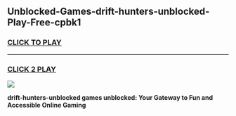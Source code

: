 
## Unblocked-Games-drift-hunters-unblocked-Play-Free-cpbk1
<h3>
<a href="https://premium76.site?title=drift-hunters-unblocked&ref=18A1">CLICK TO PLAY</a></h3>
<hr>

<h3>
<a href="https://premium76.site?title=drift-hunters-unblocked&ref=18A1">CLICK 2 PLAY</a>
  
</h3>

<a href="https://premium76.site?title=drift-hunters-unblocked&ref=18A1"><img src="https://clearcache.store/games.png"></a>


**drift-hunters-unblocked games unblocked: Your Gateway to Fun and Accessible Online Gaming**

